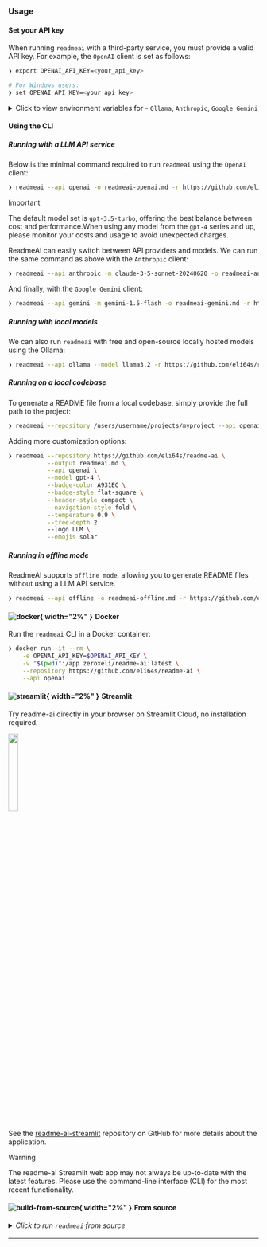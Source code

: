 ### Usage

#### Set your API key

When running `readmeai` with a third-party service, you must provide a valid API key. For example, the `OpenAI` client is set as follows:

```sh
❯ export OPENAI_API_KEY=<your_api_key>

# For Windows users:
❯ set OPENAI_API_KEY=<your_api_key>
```

<details closed><summary>Click to view environment variables for - <code>Ollama</code>, <code>Anthropic</code>, <code>Google Gemini</code></summary>
<br>
<details closed><summary>Ollama</summary>
<br>

Refer to the [Ollama documentation][ollama] for more information on setting up the Ollama server. 

To start, follow these steps:

1. Pull your model of choice from the Ollama repository:

	```sh
	❯ ollama pull llama3.2:latest
	```

2. Start the Ollama server and set the `OLLAMA_HOST` environment variable:

	```sh
	❯ export OLLAMA_HOST=127.0.0.1 && ollama serve
	```

</details>
<details closed><summary>Anthropic</summary>

1. Export your Anthropic API key:

	```sh
	❯ export ANTHROPIC_API_KEY=<your_api_key>
	```

</details>
<details closed><summary>Google Gemini</summary>

1. Export your Google Gemini API key:

	```sh
	❯ export GOOGLE_API_KEY=<your_api_key
	```

</details>
</details>

#### Using the CLI

##### Running with a LLM API service

Below is the minimal command required to run `readmeai` using the `OpenAI` client:

```sh
❯ readmeai --api openai -o readmeai-openai.md -r https://github.com/eli64s/readme-ai 
```

> [!IMPORTANT]
> The default model set is `gpt-3.5-turbo`, offering the best balance between cost and performance.When using any model from the `gpt-4` series and up, please monitor your costs and usage to avoid unexpected charges.

ReadmeAI can easily switch between API providers and models. We can run the same command as above with the `Anthropic` client:
```sh
❯ readmeai --api anthropic -m claude-3-5-sonnet-20240620 -o readmeai-anthropic.md -r https://github.com/eli64s/readme-ai
```

And finally, with the `Google Gemini` client:

```sh
❯ readmeai --api gemini -m gemini-1.5-flash -o readmeai-gemini.md -r https://github.com/eli64s/readme-ai
```

##### Running with local models

We can also run `readmeai` with free and open-source locally hosted models using the Ollama:

```sh
❯ readmeai --api ollama --model llama3.2 -r https://github.com/eli64s/readme-ai
```

##### Running on a local codebase

To generate a README file from a local codebase, simply provide the full path to the project:

```sh
❯ readmeai --repository /users/username/projects/myproject --api openai
```

Adding more customization options:

```sh
❯ readmeai --repository https://github.com/eli64s/readme-ai \
           --output readmeai.md \
           --api openai \
           --model gpt-4 \
           --badge-color A931EC \
           --badge-style flat-square \
           --header-style compact \
           --navigation-style fold \
           --temperature 0.9 \
           --tree-depth 2
           --logo LLM \
           --emojis solar
```

##### Running in offline mode

ReadmeAI supports `offline mode`, allowing you to generate README files without using a LLM API service.

```sh
❯ readmeai --api offline -o readmeai-offline.md -r https://github.com/eli64s/readme-ai
```

#### ![docker][docker-svg]{ width="2%" }&emsp13;Docker

Run the `readmeai` CLI in a Docker container:

```sh
❯ docker run -it --rm \
    -e OPENAI_API_KEY=$OPENAI_API_KEY \
    -v "$(pwd)":/app zeroxeli/readme-ai:latest \
    --repository https://github.com/eli64s/readme-ai \
    --api openai
```

#### ![streamlit][streamlit-svg]{ width="2%" }&emsp13;Streamlit

Try readme-ai directly in your browser on Streamlit Cloud, no installation required. 

[<img align="center" src="https://static.streamlit.io/badges/streamlit_badge_black_white.svg" width="20%">][streamlit]

See the [readme-ai-streamlit][readme-ai-streamlit] repository on GitHub for more details about the application.

> [!WARNING]
> The readme-ai Streamlit web app may not always be up-to-date with the latest features. Please use the command-line interface (CLI) for the most recent functionality.

#### ![build-from-source][git-svg]{ width="2%" }&emsp13;From source

<details><summary><i>Click to run <code>readmeai</code> from source</i></summary>

#### ![bash][bash-svg]{ width="2%" }&emsp13;Bash

If you installed the project from source with the bash script, run the following command:

1. Activate the virtual environment:

   ```sh
   ❯ conda activate readmeai
   ```

2. Run the CLI:

   ```sh
   ❯ python3 -m readmeai.cli.main -r https://github.com/eli64s/readme-ai
	```

#### ![poetry][poetry-svg]{ width="2%" }&emsp13;Poetry

1. Activate the virtual environment:

   ```sh
   ❯ poetry shell
   ```

2. Run the CLI:

   ```sh
   ❯ poetry run python3 -m readmeai.cli.main -r https://github.com/eli64s/readme-ai
   ```

</details>

<img src="readmeai/data/svg/gradient_line_4169E1_8A2BE2.svg" alt="line break" width="100%" height="3px">

---

<!-- REFERENCE LINKS -->
[bash-svg]: https://raw.githubusercontent.com/eli64s/readme-ai/5ba3f704de2795e32f9fdb67e350caca87975a66/docs/docs/assets/svg/gnubash.svg
[docker-svg]: https://raw.githubusercontent.com/eli64s/readme-ai/3052baaca03db99d00808acfec43a44e81ecbf7f/docs/docs/assets/svg/docker.svg
[git-svg]: https://raw.githubusercontent.com/eli64s/readme-ai/5ba3f704de2795e32f9fdb67e350caca87975a66/docs/docs/assets/svg/git.svg
[ollama]: https://github.com/ollama/ollama
[poetry-svg]: https://raw.githubusercontent.com/eli64s/readme-ai/5ba3f704de2795e32f9fdb67e350caca87975a66/docs/docs/assets/svg/poetry.svg
[readme-ai-streamlit]: https://github.com/eli64s/readme-ai-streamlit
[streamlit]: https://github.com/eli64s/readme-ai-streamlit
[streamlit-svg]: https://raw.githubusercontent.com/eli64s/readme-ai/5ba3f704de2795e32f9fdb67e350caca87975a66/docs/docs/assets/svg/streamlit.svg
